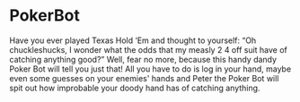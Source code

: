 # PokerBot
Have you ever played Texas Hold ‘Em and thought to yourself: “Oh chuckleshucks, I wonder what the odds that my measly 2 4 off suit have of catching anything good?” Well, fear no more, because this handy dandy Poker Bot will tell you just that! All you have to do is log in your hand, maybe even some guesses on your enemies' hands and Peter the Poker Bot will spit out how improbable your doody hand has of catching anything.
